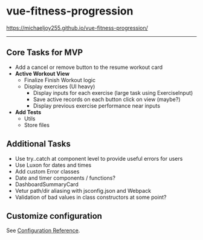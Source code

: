# vue-fitness-progression

<https://michaeljoy255.github.io/vue-fitness-progression/>

---

## Core Tasks for MVP

- Add a cancel or remove button to the resume workout card
- **Active Workout View**
  - Finalize Finish Workout logic
  - Display exercises (UI heavy)
    - Display inputs for each exercise (large task using ExerciseInput)
    - Save active records on each button click on view (maybe?)
    - Display previous exercise performance near inputs
- **Add Tests**
  - Utils
  - Store files

## Additional Tasks

- Use try..catch at component level to provide useful errors for users
- Use Luxon for dates and times
- Add custom Error classes
- Date and timer components / functions?
- DashboardSummaryCard
- Vetur path/dir aliasing with jsconfig.json and Webpack
- Validation of bad values in class constructors at some point?

## Customize configuration

See [Configuration Reference](https://cli.vuejs.org/config/).
